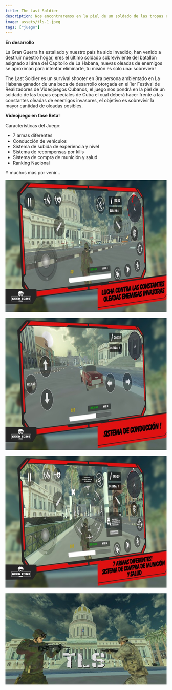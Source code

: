 ```yaml
---
title: The Last Soldier
description: Nos encontraremos en la piel de un soldado de las tropas especiales de Cuba.
image: assets/tls-1.jpeg
tags: ["juego"]
---
```


**En desarrollo**

La Gran Guerra ha estallado y nuestro país ha sido invadido, han venido a destruir nuestro hogar, eres el último soldado sobreviviente del batallón asignado al área del Capitolio de La Habana, nuevas oleadas de enemigos se aproximan para intentar eliminarte, tu misión es solo una: sobrevivir!

The Last Soldier es un survival shooter en 3ra persona ambientado en La Habana ganador de una beca de desarrollo otorgada en el 1er Festival de Realizadores de Videojuegos Cubanos, el juego nos pondrá en la piel de un soldado de las tropas especiales de Cuba el cual deberá hacer frente a las constantes oleadas de enemigos invasores, el objetivo es sobrevivir la mayor cantidad de oleadas posibles.

**Videojuego en fase Beta!**

Características del Juego:

- 7 armas diferentes
- Conducción de vehiculos
- Sistema de subida de experiencia y nivel
- Sistema de recompensas por kills
- Sistema de compra de munición y salud
- Ranking Nacional

Y muchos más por venir...

![screenshot](assets/tls-2.jpeg)

![screenshot](assets/tls-3.jpeg)

![screenshot](assets/tls-4.jpeg)

![screenshot](assets/tls-5.jpeg)
